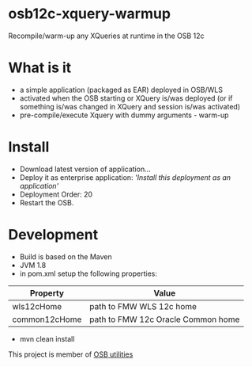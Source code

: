 # osb12c-xquery-warmup
Recompile/warm-up any XQueries at runtime in the OSB 12c

# What is it
  - a simple application (packaged as EAR) deployed in OSB/WLS
  - activated when the OSB starting or XQuery is/was deployed (or if something is/was changed in XQuery and session is/was activated)
  - pre-compile/execute Xquery with dummy arguments - warm-up 

# Install
  - Download latest version of application...
  - Deploy it as enterprise application: _'Install this deployment as an application'_
  - Deployment Order: 20
  - Restart the OSB.

# Development
  - Build is based on the Maven
  - JVM 1.8
  - in pom.xml setup the following properties:
  
| Property        | Value       |
| ------------- |-------------| 
| wls12cHome | path to FMW WLS 12c home |
| common12cHome | path to FMW 12c Oracle Common home |
  - mvn clean install


This project is member of [OSB utilities](https://github.com/tomecode/osb-utilities)
